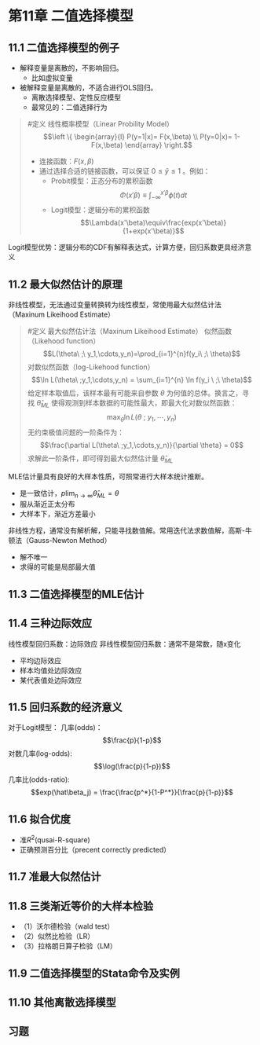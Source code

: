# 第11章 二值选择模型
## 11.1 二值选择模型的例子

- 解释变量是离散的，不影响回归。
	- 比如虚拟变量
- 被解释变量是离散的，不适合进行OLS回归。
	- 离散选择模型、定性反应模型
	- 最常见的：二值选择行为

> #定义 线性概率模型（Linear Probility Model）$$\left \{ \begin{array}{l} 
P(y=1|x)= F(x,\beta)  \\ 
P(y=0|x)= 1-F(x,\beta)    
\end{array} \right.$$
> - 连接函数：$F(x,\beta)$
>- 通过选择合适的链接函数，可以保证 $0\le \hat y \le1$ 。例如：
>	- Probit模型：正态分布的累积函数$$\Phi(x'\beta)\equiv \int_{- \infty}^{x'\beta}\phi(t)dt$$
>	- Logit模型：逻辑分布的累积函数$$\Lambda(x'\beta)\equiv\frac{exp(x'\beta)}{1+exp(x'\beta)}$$

Logit模型优势：逻辑分布的CDF有解释表达式，计算方便，回归系数更具经济意义
## 11.2 最大似然估计的原理

非线性模型，无法通过变量转换转为线性模型，常使用最大似然估计法（Maxinum Likeihood Estimate）

> #定义 最大似然估计法（Maxinum Likeihood Estimate）
似然函数（Likehood function）$$L(\theta\ ;\ y_1,\cdots,y_n)=\prod_{i=1}^{n}f(y_i\ ;\ \theta)$$
对数似然函数（log-Likehood function）$$\ln L(\theta\ ;y_1,\cdots,y_n) = \sum_{i=1}^{n} \ln f(y_i \ ;\ \theta)$$
给定样本取值后，该样本最有可能来自参数 $\theta$ 为何值的总体。换言之，寻找 $\hat \theta_{ML}$ 使得观测到样本数据的可能性最大，即最大化对数似然函数：$$\max_{\theta} \ln L(\theta\ ;\ y_1,\cdots,y_n)$$
无约束极值问题的一阶条件为：$$\frac{\partial  L(\theta\ ;y_1,\cdots,y_n)}{\partial \theta} = 0$$
求解此一阶条件，即可得到最大似然估计量 $\hat \theta_{ML}$

MLE估计量具有良好的大样本性质，可照常进行大样本统计推断。
- 是一致估计，$p\lim_{n \to \infty} \hat\theta_{ML} = \theta$
- 服从渐近正太分布
- 大样本下，渐近方差最小

非线性方程，通常没有解析解，只能寻找数值解。常用迭代法求数值解，高斯-牛顿法（Gauss-Newton Method）
- 解不唯一
- 求得的可能是局部最大值
## 11.3 二值选择模型的MLE估计
## 11.4 三种边际效应
线性模型回归系数：边际效应
非线性模型回归系数：通常不是常数，随x变化
- 平均边际效应
- 样本均值处边际效应
- 某代表值处边际效应
## 11.5 回归系数的经济意义

对于Logit模型：
几率(odds)：$$\frac{p}{1-p}$$
对数几率(log-odds):$$\log(\frac{p}{1-p})$$
几率比(odds-ratio):$$exp(\hat\beta_j) = \frac{\frac{p^*}{1-P^*}}{\frac{p}{1-p}}$$
## 11.6 拟合优度

- 准$R^2$(qusai-R-square)
- 正确预测百分比（precent correctly predicted）
## 11.7 准最大似然估计


## 11.8 三类渐近等价的大样本检验

- （1）沃尔德检验（wald test）
- （2）似然比检验（LR）
- （3）拉格朗日算子检验（LM）

## 11.9 二值选择模型的Stata命令及实例


## 11.10 其他离散选择模型



## 习题
